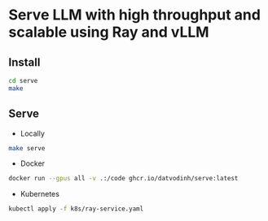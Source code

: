 # Serve LLM with high throughput and scalable using Ray and vLLM

## Install

```bash
cd serve
make
```

## Serve

- Locally
  
```bash
make serve
```

- Docker

```bash
docker run --gpus all -v .:/code ghcr.io/datvodinh/serve:latest
```

- Kubernetes

```bash
kubectl apply -f k8s/ray-service.yaml
```
